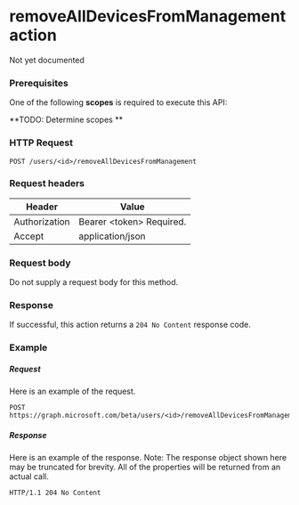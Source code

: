 ﻿# removeAllDevicesFromManagement action
Not yet documented
### Prerequisites
One of the following **scopes** is required to execute this API:

**TODO: Determine scopes **
### HTTP Request
<!-- {
  "blockType": "ignored"
}
-->
```http
POST /users/<id>/removeAllDevicesFromManagement
```

### Request headers
|Header|Value|
|---|---|
|Authorization|Bearer &lt;token&gt; Required.|
|Accept|application/json|

### Request body
Do not supply a request body for this method.

### Response
If successful, this action returns a `204 No Content` response code.

### Example
##### Request
Here is an example of the request.
```http
POST https://graph.microsoft.com/beta/users/<id>/removeAllDevicesFromManagement
```

##### Response
Here is an example of the response. Note: The response object shown here may be truncated for brevity. All of the properties will be returned from an actual call.
```http
HTTP/1.1 204 No Content
```



